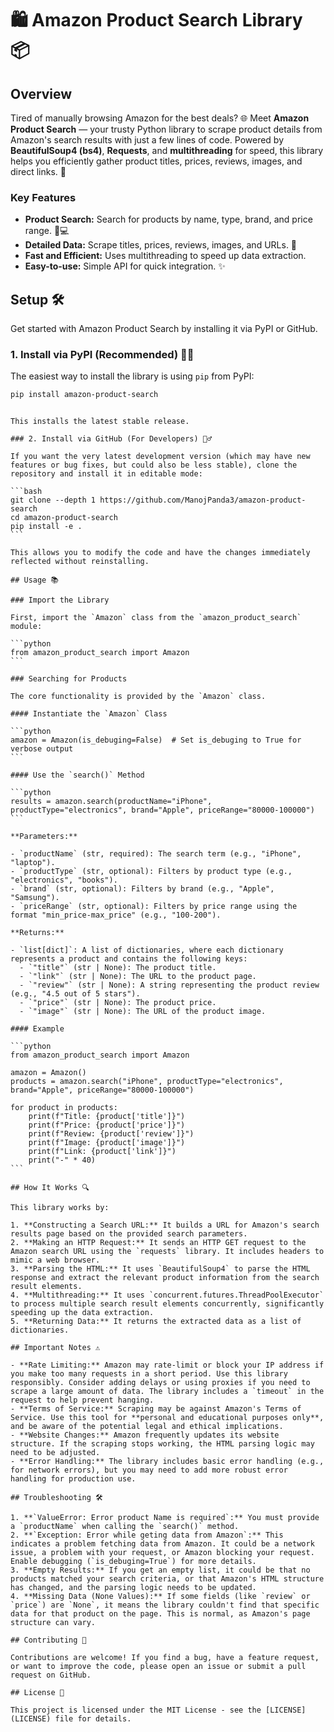 # 🛍️ Amazon Product Search Library 📦

## Overview

Tired of manually browsing Amazon for the best deals? 🌐 Meet **Amazon Product Search** — your trusty Python library to scrape product details from Amazon's search results with just a few lines of code. Powered by **BeautifulSoup4 (bs4)**, **Requests**, and **multithreading** for speed, this library helps you efficiently gather product titles, prices, reviews, images, and direct links. 🎉

### Key Features

- **Product Search:** Search for products by name, type, brand, and price range. 📱💻
- **Detailed Data:** Scrape titles, prices, reviews, images, and URLs. 🎯
- **Fast and Efficient:** Uses multithreading to speed up data extraction.
- **Easy-to-use:** Simple API for quick integration. ✨

## Setup 🛠️

Get started with Amazon Product Search by installing it via PyPI or GitHub.

### 1. Install via PyPI (Recommended) 🧑‍💻

The easiest way to install the library is using `pip` from PyPI:

```bash
pip install amazon-product-search
```

````

This installs the latest stable release.

### 2. Install via GitHub (For Developers) 🦸‍♂️

If you want the very latest development version (which may have new features or bug fixes, but could also be less stable), clone the repository and install it in editable mode:

```bash
git clone --depth 1 https://github.com/ManojPanda3/amazon-product-search
cd amazon-product-search
pip install -e .
```

This allows you to modify the code and have the changes immediately reflected without reinstalling.

## Usage 📚

### Import the Library

First, import the `Amazon` class from the `amazon_product_search` module:

```python
from amazon_product_search import Amazon
```

### Searching for Products

The core functionality is provided by the `Amazon` class.

#### Instantiate the `Amazon` Class

```python
amazon = Amazon(is_debuging=False)  # Set is_debuging to True for verbose output
```

#### Use the `search()` Method

```python
results = amazon.search(productName="iPhone", productType="electronics", brand="Apple", priceRange="80000-100000")
```

**Parameters:**

- `productName` (str, required): The search term (e.g., "iPhone", "laptop").
- `productType` (str, optional): Filters by product type (e.g., "electronics", "books").
- `brand` (str, optional): Filters by brand (e.g., "Apple", "Samsung").
- `priceRange` (str, optional): Filters by price range using the format "min_price-max_price" (e.g., "100-200").

**Returns:**

- `list[dict]`: A list of dictionaries, where each dictionary represents a product and contains the following keys:
  - `"title"` (str | None): The product title.
  - `"link"` (str | None): The URL to the product page.
  - `"review"` (str | None): A string representing the product review (e.g., "4.5 out of 5 stars").
  - `"price"` (str | None): The product price.
  - `"image"` (str | None): The URL of the product image.

#### Example

```python
from amazon_product_search import Amazon

amazon = Amazon()
products = amazon.search("iPhone", productType="electronics", brand="Apple", priceRange="80000-100000")

for product in products:
    print(f"Title: {product['title']}")
    print(f"Price: {product['price']}")
    print(f"Review: {product['review']}")
    print(f"Image: {product['image']}")
    print(f"Link: {product['link']}")
    print("-" * 40)
```

## How It Works 🔍

This library works by:

1. **Constructing a Search URL:** It builds a URL for Amazon's search results page based on the provided search parameters.
2. **Making an HTTP Request:** It sends an HTTP GET request to the Amazon search URL using the `requests` library. It includes headers to mimic a web browser.
3. **Parsing the HTML:** It uses `BeautifulSoup4` to parse the HTML response and extract the relevant product information from the search result elements.
4. **Multithreading:** It uses `concurrent.futures.ThreadPoolExecutor` to process multiple search result elements concurrently, significantly speeding up the data extraction.
5. **Returning Data:** It returns the extracted data as a list of dictionaries.

## Important Notes ⚠️

- **Rate Limiting:** Amazon may rate-limit or block your IP address if you make too many requests in a short period. Use this library responsibly. Consider adding delays or using proxies if you need to scrape a large amount of data. The library includes a `timeout` in the request to help prevent hanging.
- **Terms of Service:** Scraping may be against Amazon's Terms of Service. Use this tool for **personal and educational purposes only**, and be aware of the potential legal and ethical implications.
- **Website Changes:** Amazon frequently updates its website structure. If the scraping stops working, the HTML parsing logic may need to be adjusted.
- **Error Handling:** The library includes basic error handling (e.g., for network errors), but you may need to add more robust error handling for production use.

## Troubleshooting 🛠️

1. **`ValueError: Error product Name is required`:** You must provide a `productName` when calling the `search()` method.
2. **`Exception: Error while geting data from Amazon`:** This indicates a problem fetching data from Amazon. It could be a network issue, a problem with your request, or Amazon blocking your request. Enable debugging (`is_debuging=True`) for more details.
3. **Empty Results:** If you get an empty list, it could be that no products matched your search criteria, or that Amazon's HTML structure has changed, and the parsing logic needs to be updated.
4. **Missing Data (None Values):** If some fields (like `review` or `price`) are `None`, it means the library couldn't find that specific data for that product on the page. This is normal, as Amazon's page structure can vary.

## Contributing 🤝

Contributions are welcome! If you find a bug, have a feature request, or want to improve the code, please open an issue or submit a pull request on GitHub.

## License 📜

This project is licensed under the MIT License - see the [LICENSE](LICENSE) file for details.
````
